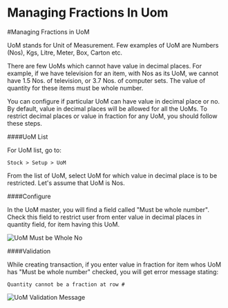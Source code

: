 <!-- add-breadcrumbs -->
# Managing Fractions In Uom

#Managing Fractions in UoM

UoM stands for Unit of Measurement. Few examples of UoM are Numbers (Nos), Kgs, Litre, Meter, Box, Carton etc.

There are few UoMs which cannot have value in decimal places. For example, if we have television for an item, with Nos as its UoM, we cannot have 1.5 Nos. of television, or 3.7 Nos. of computer sets. The value of quantity for these items must be whole number.

You can configure if particular UoM can have value in decimal place or no. By default, value in decimal places will be allowed for all the UoMs. To restrict decimal places or value in fraction for any UoM, you should follow these steps.

####UoM List

For UoM list, go to:

`Stock > Setup > UoM`

From the list of UoM, select UoM for which value in decimal place is to be restricted. Let's assume that UoM is Nos.

####Configure

In the UoM master, you will find a field called "Must be whole number". Check this field to restrict user from enter value in decimal places in quantity field, for item having this UoM.

<img alt="UoM Must be Whole No" class="screenshot" src="/docs/assets/img/articles/uom-fraction-1.png">

####Validation

While creating transaction, if you enter value in fraction for item whos UoM has "Must be whole number" checked, you will get error message stating:

`Quantity cannot be a fraction at row #`

<img alt="UoM Validation Message" class="screenshot" src="/docs/assets/img/articles/uom-fraction-2.png">


<!-- markdown -->
